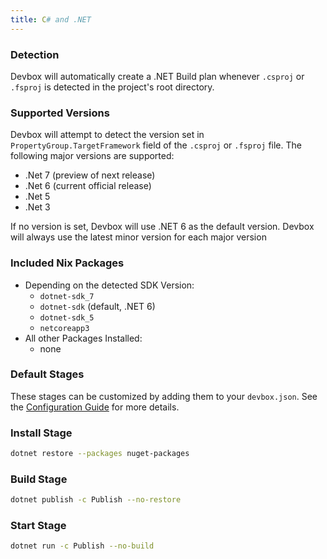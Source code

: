 ```yaml
---
title: C# and .NET
---
```


### Detection

Devbox will automatically create a .NET Build plan whenever `.csproj` or `.fsproj` is detected in the project's root directory.


### Supported Versions

Devbox will attempt to detect the version set in `PropertyGroup.TargetFramework` field of the `.csproj` or `.fsproj` file. The following major versions are supported:

- .Net 7 (preview of next release)
- .Net 6 (current official release)
- .Net 5
- .Net 3

If no version is set, Devbox will use .NET 6 as the default version. Devbox will always use the latest minor version for each major version

### Included Nix Packages

- Depending on the detected SDK Version:
    - `dotnet-sdk_7`
    - `dotnet-sdk` (default, .NET 6)
    - `dotnet-sdk_5`
    - `netcoreapp3`
- All other Packages Installed:
    - none

### Default Stages

These stages can be customized by adding them to your `devbox.json`. See the [Configuration Guide](../configuration.md) for more details.

### Install Stage

```bash
dotnet restore --packages nuget-packages
```

### Build Stage

```bash
dotnet publish -c Publish --no-restore
```

### Start Stage

```bash
dotnet run -c Publish --no-build
```
